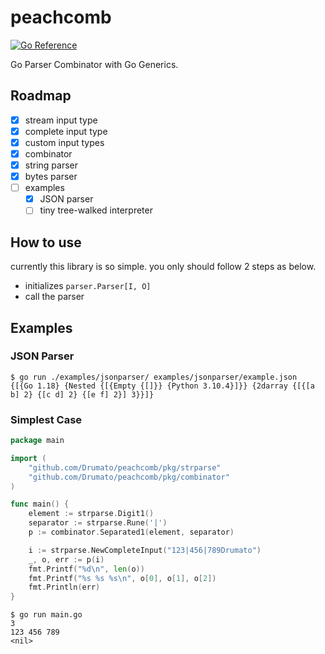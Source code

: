 # peachcomb

[![Go Reference](https://pkg.go.dev/badge/github.com/Drumato/peachcomb.svg)](https://pkg.go.dev/github.com/Drumato/peachcomb)  

Go Parser Combinator with Go Generics.  

## Roadmap

- [x] stream input type
- [x] complete input type
- [x] custom input types
- [x] combinator
- [x] string parser
- [x] bytes parser
- [ ] examples
  - [x] JSON parser
  - [ ] tiny tree-walked interpreter

## How to use

currently this library is so simple. you only should follow 2 steps as below.

- initializes `parser.Parser[I, O]`
- call the parser

## Examples

### JSON Parser

```shell
$ go run ./examples/jsonparser/ examples/jsonparser/example.json
{[{Go 1.18} {Nested {[{Empty {[]}} {Python 3.10.4}]}} {2darray {[{[a b] 2} {[c d] 2} {[e f] 2}] 3}}]}
```

### Simplest Case

```go
package main

import (
    "github.com/Drumato/peachcomb/pkg/strparse"
    "github.com/Drumato/peachcomb/pkg/combinator"
)

func main() {
	element := strparse.Digit1()
	separator := strparse.Rune('|')
	p := combinator.Separated1(element, separator)

	i := strparse.NewCompleteInput("123|456|789Drumato")
	_, o, err := p(i)
	fmt.Printf("%d\n", len(o))
	fmt.Printf("%s %s %s\n", o[0], o[1], o[2])
	fmt.Println(err)
}
```

```shell
$ go run main.go
3
123 456 789
<nil>
```

